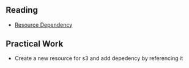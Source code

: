 # 


## Reading

- [Resource Dependency](https://developer.hashicorp.com/terraform/tutorials/configuration-language/dependencies)


## Practical Work

- Create a new resource for s3 and add depedency by referencing it
